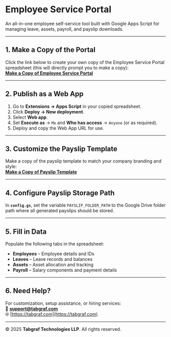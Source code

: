 # Employee Service Portal

An all-in-one employee self-service tool built with Google Apps Script for managing leave, assets, payroll, and payslip downloads.

---

## 1. Make a Copy of the Portal

Click the link below to create your own copy of the Employee Service Portal spreadsheet (this will directly prompt you to make a copy):  
[**Make a Copy of Employee Service Portal**](https://docs.google.com/spreadsheets/d/1d2ZuA9ZUxd_v6O6U9Ncr7jWnpOJuHtiuqheUQuH3f3A/copy)

---

## 2. Publish as a Web App

1. Go to **Extensions → Apps Script** in your copied spreadsheet.
2. Click **Deploy → New deployment**.
3. Select **Web app**.
4. Set **Execute as** → `Me` and **Who has access** → `Anyone` (or as required).
5. Deploy and copy the Web App URL for use.

---

## 3. Customize the Payslip Template

Make a copy of the payslip template to match your company branding and style:  
[**Make a Copy of Payslip Template**](https://docs.google.com/spreadsheets/d/1d2ZuA9ZUxd_v6O6U9Ncr7jWnpOJuHtiuqheUQuH3f3A/copy)

---

## 4. Configure Payslip Storage Path

In **`config.gs`**, set the variable `PAYSLIP_FOLDER_PATH` to the Google Drive folder path where all generated payslips should be stored.

---

## 5. Fill in Data

Populate the following tabs in the spreadsheet:
- **Employees** – Employee details and IDs
- **Leaves** – Leave records and balances
- **Assets** – Asset allocation and tracking
- **Payroll** – Salary components and payment details

---

## 6. Need Help?

For customization, setup assistance, or hiring services:  
📧 **support@tabgraf.com**  
🌐 [https://tabgraf.com](https://tabgraf.com)

---

© 2025 **Tabgraf Technologies LLP**. All rights reserved.

